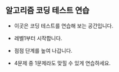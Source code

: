## 알고리즘 코딩 테스트 연습

- 이곳은 코딩 테스트를 연습해 보는 공간입니다.

- 레벨1부터 시작합니다.

- 점점 단계를 높여 나갑니다.

- 4문제 중 1문제라도 맞힐 수 있게 연습하세요.
